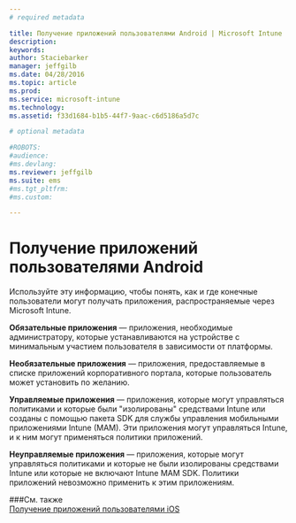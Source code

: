 ```yaml
---
# required metadata

title: Получение приложений пользователями Android | Microsoft Intune
description:
keywords:
author: Staciebarker
manager: jeffgilb
ms.date: 04/28/2016
ms.topic: article
ms.prod:
ms.service: microsoft-intune
ms.technology:
ms.assetid: f33d1684-b1b5-44f7-9aac-c6d5186a5d7c

# optional metadata

#ROBOTS:
#audience:
#ms.devlang:
ms.reviewer: jeffgilb
ms.suite: ems
#ms.tgt_pltfrm:
#ms.custom:

---
```



# Получение приложений пользователями Android
Используйте эту информацию, чтобы понять, как и где конечные пользователи могут получать приложения, распространяемые через Microsoft Intune. 

**Обязательные приложения** — приложения, необходимые администратору, которые устанавливаются на устройстве с минимальным участием пользователя в зависимости от платформы.

**Необязательные приложения** — приложения, предоставляемые в списке приложений корпоративного портала, которые пользователь может установить по желанию.

**Управляемые приложения** — приложения, которые могут управляться политиками и которые были "изолированы" средствами Intune или созданы с помощью пакета SDK для службы управления мобильными приложениями Intune (MAM). Эти приложения могут управляться Intune, и к ним могут применяться политики приложений.

**Неуправляемые приложения** — приложения, которые могут управляться политиками и которые не были изолированы средствами Intune или которые не включают Intune MAM SDK. Политики приложений невозможно применить к этим приложениям.

###См. также</br>
[Получение приложений пользователями iOS](how-your-windows-users-get-their-apps.md)

<!--HONumber=May16_HO2-->



